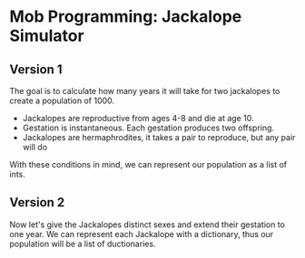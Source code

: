 

# Mob Programming: Jackalope Simulator

## Version 1

The goal is to calculate how many years it will take for two jackalopes to create a population of 1000.

- Jackalopes are reproductive from ages 4-8 and die at age 10.
- Gestation is instantaneous. Each gestation produces two offspring.
- Jackalopes are hermaphrodites, it takes a pair to reproduce, but any pair will do

With these conditions in mind, we can represent our population as a list of ints.


## Version 2

Now let's give the Jackalopes distinct sexes and extend their gestation to one year. We can represent each Jackalope with a dictionary, thus our population will be a list of ductionaries.


